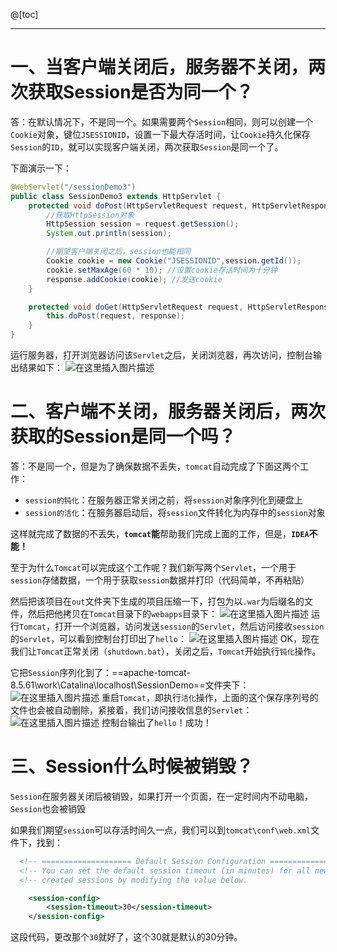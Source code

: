 ﻿@[toc]

-----

# 一、当客户端关闭后，服务器不关闭，两次获取Session是否为同一个？

答：在默认情况下，不是同一个。如果需要两个`Session`相同，则可以创建一个`Cookie`对象，键位`JSESSIONID`，设置一下最大存活时间，让`Cookie`持久化保存`Session`的`ID`，就可以实现客户端关闭，两次获取`Session`是同一个了。

下面演示一下：

```java
@WebServlet("/sessionDemo3")
public class SessionDemo3 extends HttpServlet {
    protected void doPost(HttpServletRequest request, HttpServletResponse response) throws ServletException, IOException {
        //获取HttpSession对象
        HttpSession session = request.getSession();
        System.out.println(session);

        //期望客户端关闭之后，session也能相同
        Cookie cookie = new Cookie("JSESSIONID",session.getId());
        cookie.setMaxAge(60 * 10); //设置cookie存活时间为十分钟
        response.addCookie(cookie); //发送cookie
    }

    protected void doGet(HttpServletRequest request, HttpServletResponse response) throws ServletException, IOException {
        this.doPost(request, response);
    }
}
```
运行服务器，打开浏览器访问该`Servlet`之后，关闭浏览器，再次访问，控制台输出结果如下：
![在这里插入图片描述](https://img-blog.csdnimg.cn/20210115213210318.png)
# 二、客户端不关闭，服务器关闭后，两次获取的Session是同一个吗？
答：不是同一个，但是为了确保数据不丢失，`tomcat`自动完成了下面这两个工作：

- `session的钝化`：在服务器正常关闭之前，将`session`对象序列化到硬盘上
- `session的活化`：在服务器启动后，将`session`文件转化为内存中的`session`对象

这样就完成了数据的不丢失，**`tomcat`能**帮助我们完成上面的工作，但是，**`IDEA`不能！**

至于为什么`Tomcat`可以完成这个工作呢？我们新写两个`Servlet`，一个用于`session`存储数据，一个用于获取`session`数据并打印（代码简单，不再粘贴）

然后把该项目在`out`文件夹下生成的项目压缩一下，打包为以`.war`为后缀名的文件，然后把他拷贝在`Tomcat`目录下的`webapps`目录下：
![在这里插入图片描述](https://img-blog.csdnimg.cn/2021011521413693.png?x-oss-process=image/watermark,type_ZmFuZ3poZW5naGVpdGk,shadow_10,text_aHR0cHM6Ly9ibG9nLmNzZG4ubmV0L2xlc2lsZXFpbg==,size_16,color_FFFFFF,t_70)
运行`Tomcat`，打开一个浏览器，访问发送`session`的`Servlet`，然后访问接收`session`的`Servlet`，可以看到控制台打印出了`hello`：
![在这里插入图片描述](https://img-blog.csdnimg.cn/20210115214414276.png?x-oss-process=image/watermark,type_ZmFuZ3poZW5naGVpdGk,shadow_10,text_aHR0cHM6Ly9ibG9nLmNzZG4ubmV0L2xlc2lsZXFpbg==,size_16,color_FFFFFF,t_70)
OK，现在我们让`Tomcat`正常关闭（`shutdown.bat`），关闭之后，`Tomcat`开始执行`钝化`操作。

它把`Session`序列化到了：==apache-tomcat-8.5.61\work\Catalina\localhost\SessionDemo==文件夹下：
![在这里插入图片描述](https://img-blog.csdnimg.cn/20210115214607936.png)
重启`Tomcat`，即执行`活化`操作，上面的这个保存序列号的文件也会被自动删除，紧接着，我们访问接收信息的`Servlet`：
![在这里插入图片描述](https://img-blog.csdnimg.cn/20210115214817160.png?x-oss-process=image/watermark,type_ZmFuZ3poZW5naGVpdGk,shadow_10,text_aHR0cHM6Ly9ibG9nLmNzZG4ubmV0L2xlc2lsZXFpbg==,size_16,color_FFFFFF,t_70)
控制台输出了`hello`！成功！
# 三、Session什么时候被销毁？
`Session`在服务器关闭后被销毁，如果打开一个页面，在一定时间内不动电脑，`Session`也会被销毁

如果我们期望`session`可以存活时间久一点，我们可以到`tomcat\conf\web.xml`文件下，找到：

```xml
  <!-- ==================== Default Session Configuration ================= -->
  <!-- You can set the default session timeout (in minutes) for all newly   -->
  <!-- created sessions by modifying the value below.                       -->

    <session-config>
        <session-timeout>30</session-timeout>
    </session-config>
```
这段代码，更改那个`30`就好了，这个30就是默认的30分钟。
